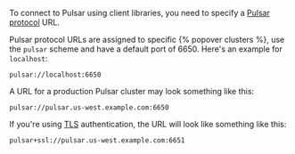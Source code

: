 <!--

    Licensed to the Apache Software Foundation (ASF) under one
    or more contributor license agreements.  See the NOTICE file
    distributed with this work for additional information
    regarding copyright ownership.  The ASF licenses this file
    to you under the Apache License, Version 2.0 (the
    "License"); you may not use this file except in compliance
    with the License.  You may obtain a copy of the License at

      http://www.apache.org/licenses/LICENSE-2.0

    Unless required by applicable law or agreed to in writing,
    software distributed under the License is distributed on an
    "AS IS" BASIS, WITHOUT WARRANTIES OR CONDITIONS OF ANY
    KIND, either express or implied.  See the License for the
    specific language governing permissions and limitations
    under the License.

-->

To connect to Pulsar using client libraries, you need to specify a [Pulsar protocol](../../project/BinaryProtocol) URL.

Pulsar protocol URLs are assigned to specific {% popover clusters %}, use the `pulsar` scheme and have a default port of 6650. Here's an example for `localhost`:

```
pulsar://localhost:6650
```

A URL for a production Pulsar cluster may look something like this:

```
pulsar://pulsar.us-west.example.com:6650
```

If you're using [TLS](../../security/tls) authentication, the URL will look like something like this:

```
pulsar+ssl://pulsar.us-west.example.com:6651
```
